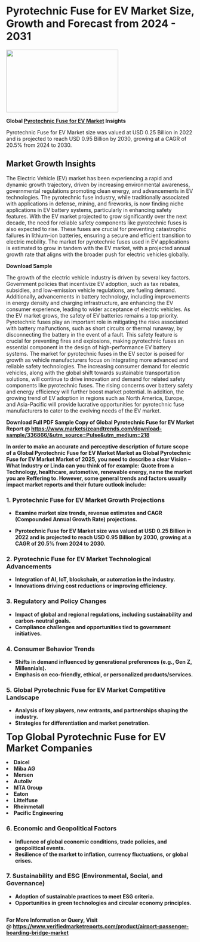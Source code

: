 <H1>Pyrotechnic Fuse for EV Market Size, Growth and Forecast from 2024 - 2031</H1><img class="aligncenter size-medium wp-image-584254" src="https://thirdeyenews.in/wp-content/uploads/2024/09/Global-Market-Research-300x168.jpeg" alt="" width="300" height="168" /><p><strong>Global&nbsp;<a href="https://www.marketsizeandtrends.com/download-sample/336866/&amp;utm_source=Pulse&amp;utm_medium=218">Pyrotechnic Fuse for EV Market</a> Insights</strong></p><p>Pyrotechnic Fuse for EV Market size was valued at USD 0.25 Billion in 2022 and is projected to reach USD 0.95 Billion by 2030, growing at a CAGR of 20.5% from 2024 to 2030.</p><p><h2>Market Growth Insights</h2> <p>The Electric Vehicle (EV) market has been experiencing a rapid and dynamic growth trajectory, driven by increasing environmental awareness, governmental regulations promoting clean energy, and advancements in EV technologies. The pyrotechnic fuse industry, while traditionally associated with applications in defense, mining, and fireworks, is now finding niche applications in EV battery systems, particularly in enhancing safety features. With the EV market projected to grow significantly over the next decade, the need for reliable safety components like pyrotechnic fuses is also expected to rise. These fuses are crucial for preventing catastrophic failures in lithium-ion batteries, ensuring a secure and efficient transition to electric mobility. The market for pyrotechnic fuses used in EV applications is estimated to grow in tandem with the EV market, with a projected annual growth rate that aligns with the broader push for electric vehicles globally.</p> <p><strong>Download Sample</strong></p> <p>The growth of the electric vehicle industry is driven by several key factors. Government policies that incentivize EV adoption, such as tax rebates, subsidies, and low-emission vehicle regulations, are fueling demand. Additionally, advancements in battery technology, including improvements in energy density and charging infrastructure, are enhancing the EV consumer experience, leading to wider acceptance of electric vehicles. As the EV market grows, the safety of EV batteries remains a top priority. Pyrotechnic fuses play an important role in mitigating the risks associated with battery malfunctions, such as short circuits or thermal runaway, by disconnecting the battery in the event of a fault. This safety feature is crucial for preventing fires and explosions, making pyrotechnic fuses an essential component in the design of high-performance EV battery systems. The market for pyrotechnic fuses in the EV sector is poised for growth as vehicle manufacturers focus on integrating more advanced and reliable safety technologies. The increasing consumer demand for electric vehicles, along with the global shift towards sustainable transportation solutions, will continue to drive innovation and demand for related safety components like pyrotechnic fuses. The rising concerns over battery safety and energy efficiency will further boost market potential. In addition, the growing trend of EV adoption in regions such as North America, Europe, and Asia-Pacific will provide lucrative opportunities for pyrotechnic fuse manufacturers to cater to the evolving needs of the EV market. <p><strong></p><p><span class=""><strong>Download Full PDF Sample Copy of Global Pyrotechnic Fuse for EV Market Report</strong> @ <a href="https://www.marketsizeandtrends.com/download-sample/336866/&amp;utm_source=Pulse&amp;utm_medium=218" target="_blank">https://www.marketsizeandtrends.com/download-sample/336866/&amp;utm_source=Pulse&amp;utm_medium=218</a></span></p><p>In order to make an accurate and perceptive description of future scope of a Global&nbsp;Pyrotechnic Fuse for EV Market Market as Global&nbsp;Pyrotechnic Fuse for EV Market Market of 2025, you need to describe a clear Vision &ndash; What Industry or Linda can you think of for example: Quote from a Technology, healthcare, automotive, renewable energy, name the market you are Reffering to. However, some general trends and factors usually impact market reports and their future outlook include:</p><h3>1.&nbsp;<strong>Pyrotechnic Fuse for EV Market Growth Projections</strong></h3><ul><li>Examine market size trends, revenue estimates and CAGR (Compounded Annual Growth Rate) projections.</li><li><p>Pyrotechnic Fuse for EV Market size was valued at USD 0.25 Billion in 2022 and is projected to reach USD 0.95 Billion by 2030, growing at a CAGR of 20.5% from 2024 to 2030.</p></li></ul><h3>2.&nbsp;<strong>Pyrotechnic Fuse for EV Market Technological Advancements</strong></h3><ul><li>Integration of AI, IoT, blockchain, or automation in the industry.</li><li>Innovations driving cost reductions or improving efficiency.</li></ul><h3>3.&nbsp;<strong>Regulatory and Policy Changes</strong></h3><ul><li>Impact of global and regional regulations, including sustainability and carbon-neutral goals.</li><li>Compliance challenges and opportunities tied to government initiatives.</li></ul><h3>4.&nbsp;<strong>Consumer Behavior Trends</strong></h3><ul><li>Shifts in demand influenced by generational preferences (e.g., Gen Z, Millennials).</li><li>Emphasis on eco-friendly, ethical, or personalized products/services.</li></ul><h3>5.&nbsp;<strong>Global Pyrotechnic Fuse for EV Market Competitive Landscape</strong></h3><ul><li>Analysis of key players, new entrants, and partnerships shaping the industry.</li><li>Strategies for differentiation and market penetration.</li></ul><p data-pm-slice="1 1 []"><span style="color: inherit; font-family: inherit; font-size: 25px;">Top Global Pyrotechnic Fuse for EV Market Companies</span></p><div class="" data-test-id=""><p><li>Daicel</li><li> Miba AG</li><li> Mersen</li><li> Autoliv</li><li> MTA Group</li><li> Eaton</li><li> Littelfuse</li><li> Rheinmetall</li><li> Pacific Engineering</li></p></div><h3>6.&nbsp;<strong>Economic and Geopolitical Factors</strong></h3><ul><li>Influence of global economic conditions, trade policies, and geopolitical events.</li><li>Resilience of the market to inflation, currency fluctuations, or global crises.</li></ul><h3>7.&nbsp;<strong>Sustainability and ESG (Environmental, Social, and Governance)</strong></h3><ul><li>Adoption of sustainable practices to meet ESG criteria.</li><li>Opportunities in green technologies and circular economy principles.</li></ul><h2><strong style="font-size: 14px;">For More Information or Query, Visit @&nbsp;</strong><a style="background-color: #ffffff; font-size: 14px;" href="https://www.marketsizeandtrends.com/report/pyrotechnic-fuse-for-ev-market/" target="_blank">https://www.verifiedmarketreports.com/product/airport-passenger-boarding-bridge-market</a></h2>
